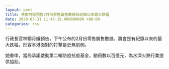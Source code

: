 ```yaml
---
layout: post
title: 林鄭月娥預告2月份零售銷售數據有紀錄以來最大跌幅
date: 2020-03-31 11:47:19.000000000 +08:00
categories: rss
---
```


行政長官林鄭月娥預告，下午公布的2月份零售銷售數據，將會是有紀錄以來的最大跌幅，形容本港面對的打擊是史無前例。

她重申，當局承諾啟動第二輪防疫抗疫基金，動用數以百億元，為水深火熱行業提供協助。
